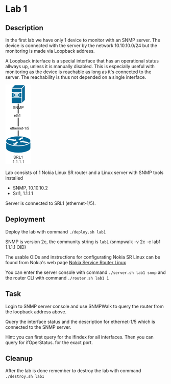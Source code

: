 # Lab 1

## Description

In the first lab we have only 1 device to monitor with an SNMP server. The device is connected with the server by the network 10.10.10.0/24 but the monitoring is made via Loopback address.

A Loopback interface is a special interface that has an operational status allways up, unless it is manually disabled. This is especially useful with monitoring as the device is reachable as long as it's connected to the server. The reachability is thus not depended on a single interface.

![Lab 1](lab1.drawio.png)

Lab consists of 1 Nokia Linux SR router and a Linux server with SNMP tools installed
* SNMP, 10.10.10.2
* Srl1, 1.1.1.1

Server is connected to SRL1 (ethernet-1/5).

## Deployment

Deploy the lab with command `./deploy.sh lab1`

SNMP is version 2c, the community string is `lab1` (snmpwalk -v 2c -c lab1 1.1.1.1 OID)

The usable OIDs and instructions for configurating Nokia SR Linux can be found from Nokia's web page [Nokia Service Router Linux](https://documentation.nokia.com/cgi-bin/dbaccessfilename.cgi/3HE16819AAAATQZZA01_V1_SR%20Linux%20R21.3%20Configuration%20Basics.pdf)

You can enter the server console with command `./server.sh lab1 snmp` and the router CLI with command `./router.sh lab1 1`

## Task

Login to SNMP server console and use SNMPWalk to query the router from the loopback address above.

Query the interface status and the description for ethernet-1/5 which is connected to the SNMP server.

Hint: you can first query for the ifIndex for all interfaces. Then you can query for ifOperStatus.<index> for the exact port.

## Cleanup
After the lab is done remember to destroy the lab with command `./destroy.sh lab1`
